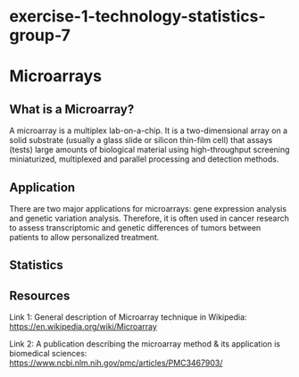 # exercise-1-technology-statistics-group-7


# Microarrays

## What is a Microarray? 

A microarray is a multiplex lab-on-a-chip. It is a two-dimensional array on a solid substrate (usually a glass slide or silicon thin-film cell) that assays (tests) large amounts of biological material using high-throughput screening miniaturized, multiplexed and parallel processing and detection methods. 

## Application

There are two major applications for microarrays: gene expression analysis and genetic variation analysis. Therefore, it is often used in cancer research to assess transcriptomic and genetic differences of tumors between patients to allow personalized treatment. 

## Statistics

## Resources

Link 1: General description of Microarray technique in Wikipedia: 
https://en.wikipedia.org/wiki/Microarray 

Link 2: A publication describing the microarray method & its application is biomedical sciences: 
https://www.ncbi.nlm.nih.gov/pmc/articles/PMC3467903/ 
